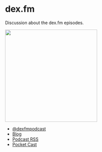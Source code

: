 # dex.fm
Discussion about the dex.fm episodes.

<img src="https://dexfm.github.io/img/icon.png" width="300px"/>

- [@dexfmpodcast](https://twitter.com/dexfmpodcast)
- [Blog](https://dexfm.tumblr.com/)
- [Podcast RSS](http://feeds.feedburner.com/dexfm)
- [Pocket Cast](http://pca.st/s7Eo)
